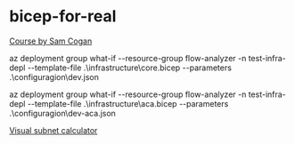 # bicep-for-real
[Course by Sam Cogan](https://www.youtube.com/watch?v=cNE2vZYqWYM&list=PLeh9xH-kbPPY-6hUKuLKhFu_w2tKFVpl3)

az deployment group what-if --resource-group flow-analyzer -n test-infra-depl --template-file .\infrastructure\core.bicep --parameters .\configuragion\dev.json

az deployment group what-if --resource-group flow-analyzer -n test-infra-depl --template-file .\infrastructure\aca.bicep --parameters .\configuragion\dev-aca.json

[Visual subnet calculator](https://www.davidc.net/sites/default/subnets/subnets.html)